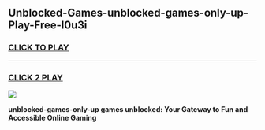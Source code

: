 
## Unblocked-Games-unblocked-games-only-up-Play-Free-l0u3i
<h3>
<a href="https://premium76.site?title=unblocked-games-only-up&ref=15A">CLICK TO PLAY</a></h3>
<hr>

<h3>
<a href="https://premium76.site?title=unblocked-games-only-up&ref=15A">CLICK 2 PLAY</a>
  
</h3>

<a href="https://premium76.site?title=unblocked-games-only-up&ref=15A"><img src="https://clearcache.store/games.png"></a>


**unblocked-games-only-up games unblocked: Your Gateway to Fun and Accessible Online Gaming**

